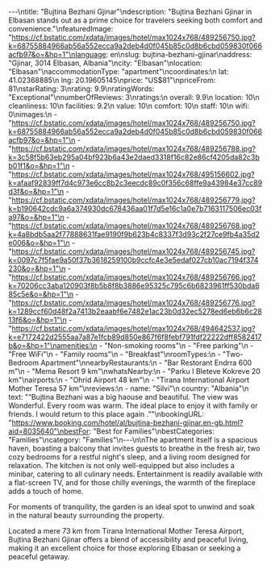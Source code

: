 ---\ntitle: "Bujtina Bezhani Gjinar"\ndescription: "Bujtina Bezhani Gjinar in Elbasan stands out as a prime choice for travelers seeking both comfort and convenience."\nfeaturedImage: "https://cf.bstatic.com/xdata/images/hotel/max1024x768/489256750.jpg?k=68755884966ab56a552ecca9a2deb4d0f045b85c0d8b6cbd059830f066acfb97&o=&hp=1"\nlanguage: en\nslug: bujtina-bezhani-gjinar\naddress: "Gjinar, 3014 Elbasan, Albania"\ncity: "Elbasan"\nlocation: "Elbasan"\naccommodationType: "apartment"\ncoordinates:\n  lat: 41.02368885\n  lng: 20.19605145\nprice: "US$81"\npriceFrom: 81\nstarRating: 3\nrating: 9.9\nratingWords: "Exceptional"\nnumberOfReviews: 3\nratings:\n  overall: 9.9\n  location: 10\n  cleanliness: 10\n  facilities: 9.2\n  value: 10\n  comfort: 10\n  staff: 10\n  wifi: 0\nimages:\n  - "https://cf.bstatic.com/xdata/images/hotel/max1024x768/489256750.jpg?k=68755884966ab56a552ecca9a2deb4d0f045b85c0d8b6cbd059830f066acfb97&o=&hp=1"\n  - "https://cf.bstatic.com/xdata/images/hotel/max1024x768/489256788.jpg?k=3c58f5b63eb295a04bf923b6a43e2daed3318f16c82e86cf4205da82c3bb01f1&o=&hp=1"\n  - "https://cf.bstatic.com/xdata/images/hotel/max1024x768/495156602.jpg?k=afaaf92839ff7d4c973e6cc8b2c3eecdc89c0f356c68ffe9a43984e37cc89d3f&o=&hp=1"\n  - "https://cf.bstatic.com/xdata/images/hotel/max1024x768/489256779.jpg?k=b190642cdc9a6a374930dc678436aa01f7d5e16c1a0e7b7163117506ec03fa97&o=&hp=1"\n  - "https://cf.bstatic.com/xdata/images/hotel/max1024x768/489256768.jpg?k=4a8bdb5aa2f77888631fae9190f9b623b4c8337f3d93c2f27ce9fb4a35d2e006&o=&hp=1"\n  - "https://cf.bstatic.com/xdata/images/hotel/max1024x768/489256745.jpg?k=0097c7f5fae9a50f37b3618259100b9ccfc4e3e5edaf027cb10ac7194f374230&o=&hp=1"\n  - "https://cf.bstatic.com/xdata/images/hotel/max1024x768/489256766.jpg?k=70206cc3aba120903f8b5b8f8b3886e95325c795c6b6823961ff530bda685c5e&o=&hp=1"\n  - "https://cf.bstatic.com/xdata/images/hotel/max1024x768/489256776.jpg?k=1289ccf60d48f2a7413b2eaabf6e7482e1ac23b0d32ec5278ed6eb6b6c2813f6&o=&hp=1"\n  - "https://cf.bstatic.com/xdata/images/hotel/max1024x768/494642537.jpg?k=e7172422d2555aa7a87e1fcb89d850e867f6f8febf791fdf22222dff8582417b&o=&hp=1"\namenities:\n  - "Non-smoking rooms"\n  - "Free parking"\n  - "Free WiFi"\n  - "Family rooms"\n  - "Breakfast"\nroomTypes:\n  - "Two-Bedroom Apartment"\nnearbyRestaurants:\n  - "Bar Restorant Endrra 600 m"\n  - "Mema Resort 9 km"\nwhatsNearby:\n  - "Parku I Bleteve Kokreve 20 km"\nairports:\n  - "Ohrid Airport 48 km"\n  - "Tirana International Airport Mother Teresa 57 km"\nreviews:\n  - name: "Silvi"\n    country: "Albania"\n    text: "“Bujtina Bezhani was a big haouse and beautiful. The view was Wonderful. Every room was warm. The ideal place to enjoy it with family or friends.
I would return to this place again .”"\nbookingURL: "https://www.booking.com/hotel/al/bujtina-bezhani-gjinar.en-gb.html?aid=8035640"\nbestFor: "Best for Families"\nbestCategories: "Families"\ncategory: "Families"\n---\n\nThe apartment itself is a spacious haven, boasting a balcony that invites guests to breathe in the fresh air, two cozy bedrooms for a restful night's sleep, and a living room designed for relaxation. The kitchen is not only well-equipped but also includes a minibar, catering to all culinary needs. Entertainment is readily available with a flat-screen TV, and for those chilly evenings, the warmth of the fireplace adds a touch of home.

For moments of tranquility, the garden is an ideal spot to unwind and soak in the natural beauty surrounding the property.

Located a mere 73 km from Tirana International Mother Teresa Airport, Bujtina Bezhani Gjinar offers a blend of accessibility and peaceful living, making it an excellent choice for those exploring Elbasan or seeking a peaceful getaway.